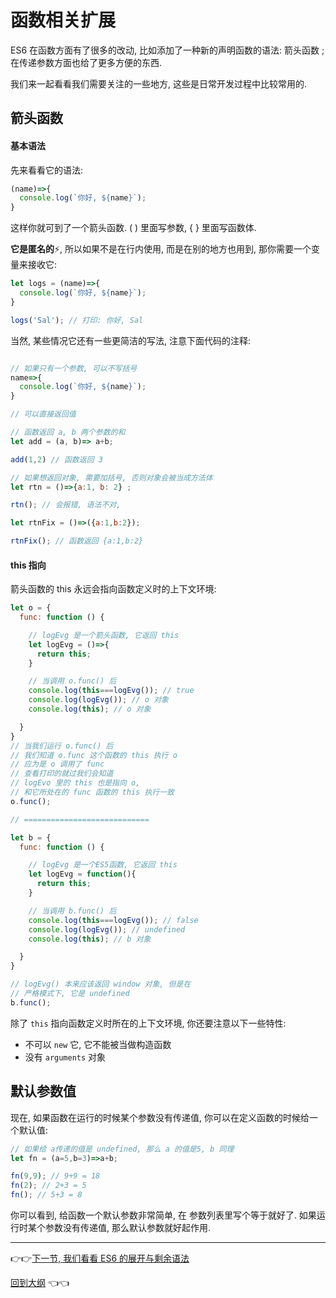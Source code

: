 # 函数相关扩展

ES6 在函数方面有了很多的改动, 比如添加了一种新的声明函数的语法: 箭头函数 ; 在传递参数方面也给了更多方便的东西.

我们来一起看看我们需要关注的一些地方, 这些是日常开发过程中比较常用的.

## 箭头函数

#### 基本语法

先来看看它的语法:

```js
(name)=>{
  console.log(`你好, ${name}`);
}
```

这样你就可到了一个箭头函数. ( ) 里面写参数, { } 里面写函数体.

**它是匿名的**:zap:, 所以如果不是在行内使用, 而是在别的地方也用到, 那你需要一个变量来接收它:

```js
let logs = (name)=>{
  console.log(`你好, ${name}`);
}

logs('Sal'); // 打印: 你好, Sal
```

当然, 某些情况它还有一些更简洁的写法, 注意下面代码的注释:

```js

// 如果只有一个参数, 可以不写括号
name=>{
  console.log(`你好, ${name}`);
}

// 可以直接返回值

// 函数返回 a, b 两个参数的和
let add = (a, b)=> a+b;

add(1,2) // 函数返回 3

// 如果想返回对象, 需要加括号, 否则对象会被当成方法体
let rtn = ()=>{a:1, b: 2} ;

rtn(); // 会报错, 语法不对,

let rtnFix = ()=>({a:1,b:2});

rtnFix(); // 函数返回 {a:1,b:2}

```

#### this 指向

  箭头函数的 this 永远会指向函数定义时的上下文环境:

```js
let o = {
  func: function () {

    // logEvg 是一个箭头函数, 它返回 this
    let logEvg = ()=>{
      return this;
    }

    // 当调用 o.func() 后
    console.log(this===logEvg()); // true
    console.log(logEvg()); // o 对象
    console.log(this); // o 对象

  }
}
// 当我们运行 o.func() 后
// 我们知道 o.func 这个函数的 this 执行 o
// 应为是 o 调用了 func
// 查看打印的就过我们会知道
// logEvo 里的 this 也是指向 o,
// 和它所处在的 func 函数的 this 执行一致
o.func();

// ============================

let b = {
  func: function () {

    // logEvg 是一个ES5函数, 它返回 this
    let logEvg = function(){
      return this;
    }

    // 当调用 b.func() 后
    console.log(this===logEvg()); // false
    console.log(logEvg()); // undefined
    console.log(this); // b 对象

  }
}

// logEvg() 本来应该返回 window 对象, 但是在
// 严格模式下, 它是 undefined
b.func();
```

除了 `this` 指向函数定义时所在的上下文环境, 你还要注意以下一些特性:

- 不可以 `new` 它, 它不能被当做构造函数
- 没有 `arguments` 对象

## 默认参数值

现在, 如果函数在运行的时候某个参数没有传递值, 你可以在定义函数的时候给一个默认值:

```js
// 如果给 a传递的值是 undefined, 那么 a 的值是5, b 同理
let fn = (a=5,b=3)=>a+b;

fn(9,9); // 9+9 = 18
fn(2); // 2+3 = 5
fn(); // 5+3 = 8

```

你可以看到, 给函数一个默认参数非常简单, 在 参数列表里写个等于就好了. 如果运行时某个参数没有传递值, 那么默认参数就好起作用.


---

:point_right::point_right:[下一节, 我们看看 ES6 的展开与剩余语法](./5-Spread-rest.md)

[回到大纲](../README.md#outline) :point_left::point_left:

